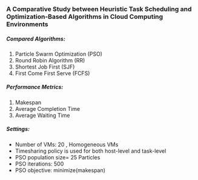 <h3> A Comparative Study between Heuristic Task Scheduling and Optimization-Based Algorithms in Cloud Computing Environments </h3>

<h5> Compared Algorithms: </h5>
<ol>
<li> Particle Swarm Optimization (PSO) </li>
<li> Round Robin Algorithm        (RR) </li>
<li> Shortest Job First          (SJF) </li>
<li> First Come First Serve      (FCFS) </li>
</ol>

<h5> Performance Metrics: </h5>
<ol>
<li> Makespan </li>
<li> Average Completion Time </li>
<li> Average Waiting Time </li>
</ol>
<h5> Settings: </h5>
<ul>
<li> Number of VMs: 20 , Homogeneous VMs </li>
<li> Timesharing policy is used for both host-level and task-level </li>

<li> PSO population size= 25 Particles </li>
<li> PSO iterations: 500 </li>
<li> PSO objective: minimize(makespan) </li>

</ul>



